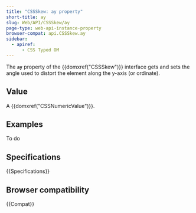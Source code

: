 ```yaml
---
title: "CSSSkew: ay property"
short-title: ay
slug: Web/API/CSSSkew/ay
page-type: web-api-instance-property
browser-compat: api.CSSSkew.ay
sidebar:
  - apiref:
      - CSS Typed OM
---
```


The **`ay`** property of the
{{domxref("CSSSkew")}} interface gets and sets the angle used to distort the element
along the y-axis (or ordinate).

## Value

A {{domxref("CSSNumericValue")}}.

## Examples

To do

## Specifications

{{Specifications}}

## Browser compatibility

{{Compat}}
